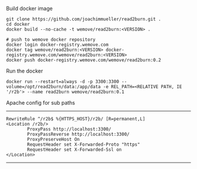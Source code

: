 Build docker image

```
git clone https://github.com/joachimmueller/read2burn.git .
cd docker
docker build --no-cache -t wemove/read2burn:<VERSION> .

# push to wemove docker repository
docker login docker-registry.wemove.com
docker tag wemove/read2burn:<VERSION> docker-registry.wemove.com/wemove/read2burn:<VERSION>
docker push docker-registry.wemove.com/wemove/read2burn:0.2
```

Run the docker

```
docker run --restart=always -d -p 3300:3300 --volume=/opt/read2burn/data:/app/data -e REL_PATH=<RELATIVE PATH, IE '/r2b'> --name read2burn wemove/read2burn:0.1
```

Apache config for sub paths

---

    RewriteRule ^/r2b$ %{HTTPS_HOST}/r2b/ [R=permanent,L]
    <Location /r2b/>
            ProxyPass http://localhost:3300/
            ProxyPassReverse http://localhost:3300/
            ProxyPreserveHost On
            RequestHeader set X-Forwarded-Proto "https"
            RequestHeader set X-Forwarded-Ssl on
    </Location>

---
